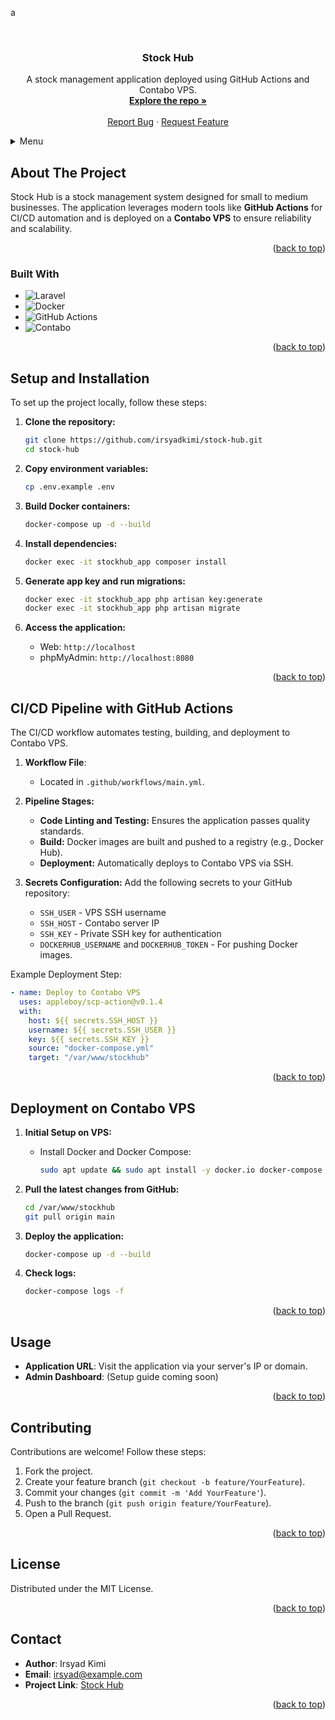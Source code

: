 <a name="readme-top"></a>
a
<!-- PROJECT LOGO -->
<br />
<div align="center">
  <h3 align="center">Stock Hub</h3>

  <p align="center">
    A stock management application deployed using GitHub Actions and Contabo VPS.
    <br />
    <a href="https://github.com/irsyadkimi/stock-hub"><strong>Explore the repo »</strong></a>
    <br />
    <br />
    <a href="https://github.com/irsyadkimi/stock-hub/issues/new?labels=bug&template=bug-report.md">Report Bug</a>
    ·
    <a href="https://github.com/irsyadkimi/stock-hub/issues/new?labels=enhancement&template=feature-request.md">Request Feature</a>
  </p>
</div>

<!-- Menu -->
<details>
  <summary>Menu</summary>
  <ol>
    <li><a href="#about-the-project">About The Project</a></li>
    <li><a href="#built-with">Built With</a></li>
    <li><a href="#setup-and-installation">Setup and Installation</a></li>
    <li><a href="#ci-cd-pipeline-with-github-actions">CI/CD Pipeline with GitHub Actions</a></li>
    <li><a href="#deployment-on-contabo-vps">Deployment on Contabo VPS</a></li>
    <li><a href="#usage">Usage</a></li>
    <li><a href="#contributing">Contributing</a></li>
    <li><a href="#license">License</a></li>
    <li><a href="#contact">Contact</a></li>
  </ol>
</details>

<!-- ABOUT THE PROJECT -->
## About The Project
Stock Hub is a stock management system designed for small to medium businesses. The application leverages modern tools like **GitHub Actions** for CI/CD automation and is deployed on a **Contabo VPS** to ensure reliability and scalability.

<p align="right">(<a href="#readme-top">back to top</a>)</p>

### Built With
- ![Laravel](https://img.shields.io/badge/Laravel-FF2D20?style=for-the-badge&logo=laravel&logoColor=white)
- ![Docker](https://img.shields.io/badge/Docker-2496ED?style=for-the-badge&logo=docker&logoColor=white)
- ![GitHub Actions](https://img.shields.io/badge/GitHub%20Actions-2088FF?style=for-the-badge&logo=github-actions&logoColor=white)
- ![Contabo](https://img.shields.io/badge/Contabo-0A192F?style=for-the-badge)

<p align="right">(<a href="#readme-top">back to top</a>)</p>

## Setup and Installation
To set up the project locally, follow these steps:

1. **Clone the repository:**
   ```bash
   git clone https://github.com/irsyadkimi/stock-hub.git
   cd stock-hub
   ```

2. **Copy environment variables:**
   ```bash
   cp .env.example .env
   ```

3. **Build Docker containers:**
   ```bash
   docker-compose up -d --build
   ```

4. **Install dependencies:**
   ```bash
   docker exec -it stockhub_app composer install
   ```

5. **Generate app key and run migrations:**
   ```bash
   docker exec -it stockhub_app php artisan key:generate
   docker exec -it stockhub_app php artisan migrate
   ```

6. **Access the application:**
   - Web: `http://localhost`
   - phpMyAdmin: `http://localhost:8080`

<p align="right">(<a href="#readme-top">back to top</a>)</p>

## CI/CD Pipeline with GitHub Actions
The CI/CD workflow automates testing, building, and deployment to Contabo VPS.

1. **Workflow File**:
   - Located in `.github/workflows/main.yml`.

2. **Pipeline Stages:**
   - **Code Linting and Testing:** Ensures the application passes quality standards.
   - **Build:** Docker images are built and pushed to a registry (e.g., Docker Hub).
   - **Deployment:** Automatically deploys to Contabo VPS via SSH.

3. **Secrets Configuration:**
   Add the following secrets to your GitHub repository:
   - `SSH_USER` - VPS SSH username
   - `SSH_HOST` - Contabo server IP
   - `SSH_KEY` - Private SSH key for authentication
   - `DOCKERHUB_USERNAME` and `DOCKERHUB_TOKEN` - For pushing Docker images.

Example Deployment Step:
```yaml
- name: Deploy to Contabo VPS
  uses: appleboy/scp-action@v0.1.4
  with:
    host: ${{ secrets.SSH_HOST }}
    username: ${{ secrets.SSH_USER }}
    key: ${{ secrets.SSH_KEY }}
    source: "docker-compose.yml"
    target: "/var/www/stockhub"
```

<p align="right">(<a href="#readme-top">back to top</a>)</p>

## Deployment on Contabo VPS
1. **Initial Setup on VPS:**
   - Install Docker and Docker Compose:
     ```bash
     sudo apt update && sudo apt install -y docker.io docker-compose
     ```

2. **Pull the latest changes from GitHub:**
   ```bash
   cd /var/www/stockhub
   git pull origin main
   ```

3. **Deploy the application:**
   ```bash
   docker-compose up -d --build
   ```

4. **Check logs:**
   ```bash
   docker-compose logs -f
   ```

<p align="right">(<a href="#readme-top">back to top</a>)</p>

## Usage
- **Application URL**: Visit the application via your server's IP or domain.
- **Admin Dashboard**: (Setup guide coming soon)

<p align="right">(<a href="#readme-top">back to top</a>)</p>

## Contributing
Contributions are welcome! Follow these steps:
1. Fork the project.
2. Create your feature branch (`git checkout -b feature/YourFeature`).
3. Commit your changes (`git commit -m 'Add YourFeature'`).
4. Push to the branch (`git push origin feature/YourFeature`).
5. Open a Pull Request.

<p align="right">(<a href="#readme-top">back to top</a>)</p>

## License
Distributed under the MIT License.

<p align="right">(<a href="#readme-top">back to top</a>)</p>

## Contact
- **Author**: Irsyad Kimi
- **Email**: irsyad@example.com
- **Project Link**: [Stock Hub](https://github.com/irsyadkimi/stock-hub)

<p align="right">(<a href="#readme-top">back to top</a>)</p>
